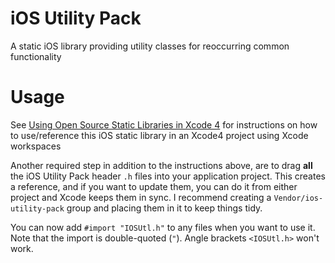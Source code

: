 # iOS Utility Pack #

A static iOS library providing utility classes for reoccurring common functionality

# Usage #

See [Using Open Source Static Libraries in Xcode 4](http://blog.carbonfive.com/2011/04/04/using-open-source-static-libraries-in-xcode-4/) for instructions on how to use/reference this iOS static library in an Xcode4 project using Xcode workspaces

Another required step in addition to the instructions above, are to drag **all** the iOS Utility Pack header `.h` files into your application project.  This creates a reference, and if you want to update them, you can do it from either project and Xcode keeps them in sync.  I recommend creating a `Vendor/ios-utility-pack` group and placing them in it to keep things tidy.

You can now add `#import "IOSUtl.h"` to any files when you want to use it.  Note that the import is double-quoted (`"`).  Angle brackets `<IOSUtl.h>` won't work.